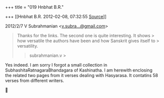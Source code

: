 +++
title = "019 Hnbhat B.R."

+++
[[Hnbhat B.R.	2012-02-08, 07:32:55 [Source](https://groups.google.com/g/bvparishat/c/bGxE4ZjKQYo)]]



  
  

2012/2/7 V Subrahmanian \<[v.subra...@gmail.com]()\>

  

> Thanks for the links. The second one is quite interesting. It shows > how versatile the authors have been and how Sanskrit gives itself to > versatility. 
> > 
> >   
> > 
> > 
> > subrahmanian.v >
> 
> > 
> >   
>   
> > 
> > 
> > 

  

Yes indeed. I am sorry I forgot a small collection in SubhashitaRatnagaraBhandagara of Kashinatha. I am herewith enclosing the related two pages from it verses dealing with Hasyarasa. It contatins 58 verses from different writers.



  



